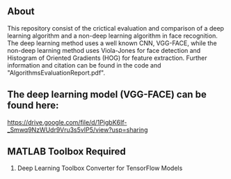 ## About
This repository consist of the crictical evaluation and comparison of a deep learning algorithm and a non-deep learning algorithm in face recognition. The deep learning method uses a well known CNN, VGG-FACE, while the non-deep learning method uses Viola-Jones for face detection and Histogram of Oriented Gradients (HOG) for feature extraction. Further information and citation can be found in the code and "AlgorithmsEvaluationReport.pdf".

## The deep learning model (VGG-FACE) can be found here:
https://drive.google.com/file/d/1PigbK6If-_Smwq9NzWUdr9Vru3s5vIP5/view?usp=sharing

## MATLAB Toolbox Required
1) Deep Learning Toolbox Converter for TensorFlow Models 
